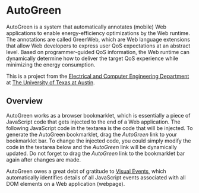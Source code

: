 # AutoGreen

AutoGreen is a system that automatically annotates (mobile) Web applications to enable energy-efficiency optimizations by the Web runtime. The annotations are called GreenWeb, which are Web language extensions that allow Web developers to express user QoS expectations at an abstract level. Based on programmer-guided QoS information, the Web runtime can dynamically determine how to deliver the target QoS experience while minimizing the energy consumption.

This is a project from the [Electrical and Computer Engineering Department](http://www.ece.utexas.edu/) at [The University of Texas at Austin](http://www.utexas.edu/).

## Overview

AutoGreen works as a browser bookmarklet, which is essentially a piece of JavaScript code that gets injected to the end of a Web application. The following JavaScript code in the textarea is the code that will be injected.  To generate the AutoGreen bookmarklet, drag the <i>AutoGreen</i> link to your bookmarklet bar. To change the injected code, you could simply modify the code in the textarea below and the <i>AutoGreen</i> link will be dynamically updated. Do not forget to drag the <i>AutoGreen</i> link to the bookmarklet bar again after changes are made.

AutoGreen owes a great debt of gratitude to <a href="https://github.com/DataTables/VisualEvent">Visual Events</a>, which automatically identifies details of all JavaScript events associated with all DOM elements on a Web application (webpage).
